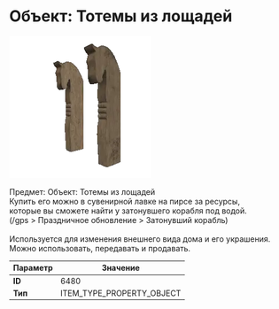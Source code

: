# Объект: Тотемы из лощадей

![Item Image](../img/6480.webp?raw=true)

Предмет: Объект: Тотемы из лощадей<br>Купить его можно в сувенирной лавке на пирсе за ресурсы,<br>которые вы сможете найти у затонувшего корабля под водой.<br>(/gps > Праздничное обновление > Затонувший корабль)<br><br>Используется для изменения внешнего вида дома и его украшения.<br>Можно использовать, передавать и продавать.


| Параметр | Значение |
|----------|----------|
| **ID** | 6480 |
| **Тип** | ITEM_TYPE_PROPERTY_OBJECT |

